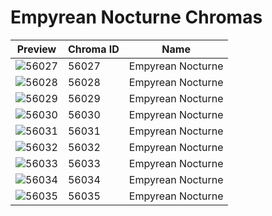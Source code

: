 # Empyrean Nocturne Chromas



| Preview | Chroma ID | Name |
|---------|-----------|------|
| ![56027](https://raw.communitydragon.org/latest/plugins/rcp-be-lol-game-data/global/default/v1/champion-chroma-images/56/56027.png) | 56027 | Empyrean Nocturne |
| ![56028](https://raw.communitydragon.org/latest/plugins/rcp-be-lol-game-data/global/default/v1/champion-chroma-images/56/56028.png) | 56028 | Empyrean Nocturne |
| ![56029](https://raw.communitydragon.org/latest/plugins/rcp-be-lol-game-data/global/default/v1/champion-chroma-images/56/56029.png) | 56029 | Empyrean Nocturne |
| ![56030](https://raw.communitydragon.org/latest/plugins/rcp-be-lol-game-data/global/default/v1/champion-chroma-images/56/56030.png) | 56030 | Empyrean Nocturne |
| ![56031](https://raw.communitydragon.org/latest/plugins/rcp-be-lol-game-data/global/default/v1/champion-chroma-images/56/56031.png) | 56031 | Empyrean Nocturne |
| ![56032](https://raw.communitydragon.org/latest/plugins/rcp-be-lol-game-data/global/default/v1/champion-chroma-images/56/56032.png) | 56032 | Empyrean Nocturne |
| ![56033](https://raw.communitydragon.org/latest/plugins/rcp-be-lol-game-data/global/default/v1/champion-chroma-images/56/56033.png) | 56033 | Empyrean Nocturne |
| ![56034](https://raw.communitydragon.org/latest/plugins/rcp-be-lol-game-data/global/default/v1/champion-chroma-images/56/56034.png) | 56034 | Empyrean Nocturne |
| ![56035](https://raw.communitydragon.org/latest/plugins/rcp-be-lol-game-data/global/default/v1/champion-chroma-images/56/56035.png) | 56035 | Empyrean Nocturne |